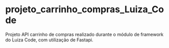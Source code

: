 # projeto_carrinho_compras_Luiza_Code

Projeto API carrinho de compras realizado durante o módulo de framework do Luiza Code, com utilização de Fastapi.
